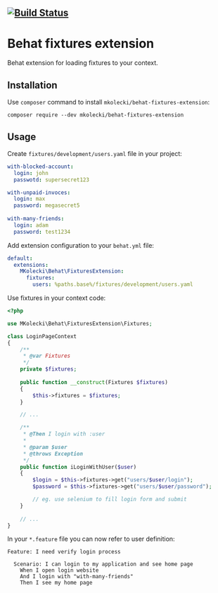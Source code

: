 [![Build Status](https://travis-ci.org/mateusz-kolecki/behat-fixtures-extension.svg?branch=master)](https://travis-ci.org/mateusz-kolecki/behat-fixtures-extension)
---

# Behat fixtures extension

Behat extension for loading fixtures to your context.

## Installation

Use `composer` command to install `mkolecki/behat-fixtures-extension`:

```
composer require --dev mkolecki/behat-fixtures-extension
```

## Usage

Create `fixtures/development/users.yaml` file in your project:

```yaml
with-blocked-account:
  login: john
  passwotd: supersecret123

with-unpaid-invoces:
  login: max
  password: megasecret5
  
with-many-friends:
  login: adam
  password: test1234
```

Add extension configuration to your `behat.yml` file:

```yaml
default:
  extensions:
    MKolecki\Behat\FixturesExtension:
      fixtures:
        users: %paths.base%/fixtures/development/users.yaml
```

Use fixtures in your context code:

```php
<?php

use MKolecki\Behat\FixturesExtension\Fixtures;

class LoginPageContext
{
    /**
     * @var Fixtures 
     */
    private $fixtures;
    
    public function __construct(Fixtures $fixtures)
    {
        $this->fixtures = $fixtures;
    }

    // ...

    /**
     * @Then I login with :user
     *
     * @param $user
     * @throws Exception
     */
    public function iLoginWithUser($user)
    {
        $login = $this->fixtures->get("users/$user/login");
        $password = $this->fixtures->get("users/$user/password");

        // eg. use selenium to fill login form and submit
    }
    
    // ...
}
```

In your `*.feature` file you can now refer to user definition:

```feature
Feature: I need verify login process

  Scenario: I can login to my application and see home page
    When I open login website
    And I login with "with-many-friends"
    Then I see my home page
```
